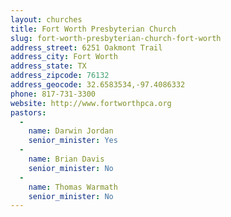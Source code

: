 ```yaml
---
layout: churches
title: Fort Worth Presbyterian Church
slug: fort-worth-presbyterian-church-fort-worth
address_street: 6251 Oakmont Trail
address_city: Fort Worth
address_state: TX
address_zipcode: 76132
address_geocode: 32.6583534,-97.4086332
phone: 817-731-3300
website: http://www.fortworthpca.org
pastors: 
  - 
    name: Darwin Jordan
    senior_minister: Yes
  - 
    name: Brian Davis
    senior_minister: No
  - 
    name: Thomas Warmath
    senior_minister: No
---
```



